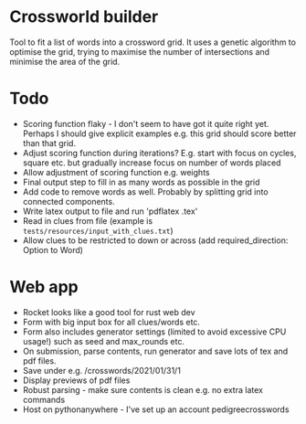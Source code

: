 # Crossworld builder

Tool to fit a list of words into a crossword grid. It uses a genetic algorithm to optimise the grid, trying to maximise the number of intersections and minimise the area of the grid.

# Todo

- Scoring function flaky - I don't seem to have got it quite right yet. Perhaps I should give explicit examples e.g. this grid should score better than that grid.
- Adjust scoring function during iterations? E.g. start with focus on cycles, square etc. but gradually increase focus on number of words placed
- Allow adjustment of scoring function e.g. weights
- Final output step to fill in as many words as possible in the grid
- Add code to remove words as well. Probably by splitting grid into connected components.
- Write latex output to file and run 'pdflatex <file>.tex'
- Read in clues from file (example is `tests/resources/input_with_clues.txt`)
- Allow clues to be restricted to down or across (add required_direction: Option<Direction> to Word)

# Web app

- Rocket looks like a good tool for rust web dev
- Form with big input box for all clues/words etc.
- Form also includes generator settings (limited to avoid excessive CPU usage!) such as seed and max_rounds etc.
- On submission, parse contents, run generator and save lots of tex and pdf files.
- Save under e.g. /crosswords/2021/01/31/1
- Display previews of pdf files
- Robust parsing - make sure contents is clean e.g. no extra latex commands
- Host on pythonanywhere - I've set up an account pedigreecrosswords
